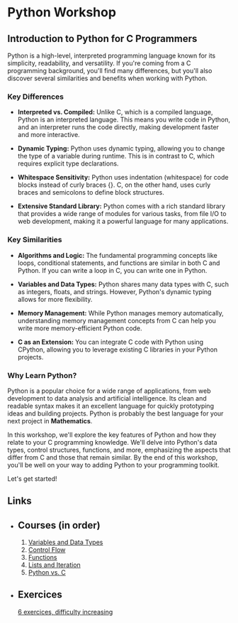 # Python Workshop

## Introduction to Python for C Programmers

Python is a high-level, interpreted programming language known for its simplicity, readability, and versatility. If you're coming from a C programming background, you'll find many differences, but you'll also discover several similarities and benefits when working with Python.

### Key Differences

- **Interpreted vs. Compiled:** Unlike C, which is a compiled language, Python is an interpreted language. This means you write code in Python, and an interpreter runs the code directly, making development faster and more interactive.

- **Dynamic Typing:** Python uses dynamic typing, allowing you to change the type of a variable during runtime. This is in contrast to C, which requires explicit type declarations.

- **Whitespace Sensitivity:** Python uses indentation (whitespace) for code blocks instead of curly braces {}. C, on the other hand, uses curly braces and semicolons to define block structures.

- **Extensive Standard Library:** Python comes with a rich standard library that provides a wide range of modules for various tasks, from file I/O to web development, making it a powerful language for many applications.

### Key Similarities

- **Algorithms and Logic:** The fundamental programming concepts like loops, conditional statements, and functions are similar in both C and Python. If you can write a loop in C, you can write one in Python.

- **Variables and Data Types:** Python shares many data types with C, such as integers, floats, and strings. However, Python's dynamic typing allows for more flexibility.

- **Memory Management:** While Python manages memory automatically, understanding memory management concepts from C can help you write more memory-efficient Python code.

- **C as an Extension:** You can integrate C code with Python using CPython, allowing you to leverage existing C libraries in your Python projects.

### Why Learn Python?

Python is a popular choice for a wide range of applications, from web development to data analysis and artificial intelligence. Its clean and readable syntax makes it an excellent language for quickly prototyping ideas and building projects. Python is probably the best language for your next project in **Mathematics**.

In this workshop, we'll explore the key features of Python and how they relate to your C programming knowledge. We'll delve into Python's data types, control structures, functions, and more, emphasizing the aspects that differ from C and those that remain similar. By the end of this workshop, you'll be well on your way to adding Python to your programming toolkit.

Let's get started!


## Links

- ## Courses (in order)

    1. [Variables and Data Types](courses/variables.md)
    2. [Control Flow](courses/control-flow.md)
    3. [Functions](courses/functions.md)
    4. [Lists and Iteration](courses/lists-and-iteration.md)
    5. [Python vs. C](courses/python-vs-c.md)

- ## Exercices
    [6 exercices, difficulty increasing](exercices/exercices.md)
